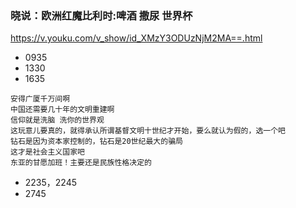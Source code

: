 ### 晓说：欧洲红魔比利时:啤酒 撒尿 世界杯
https://v.youku.com/v_show/id_XMzY3ODUzNjM2MA==.html
- 0935
- 1330
- 1635
```
安得广厦千万间啊
中国还需要几十年的文明重建啊
信仰就是洗脑 洗你的世界观
这玩意儿要真的，就得承认所谓基督文明十世纪才开始，要么就认为假的，选一个吧
钻石是因为资本家控制的，钻石是20世纪最大的骗局
这才是社会主义国家吧
东亚的甘愿加班！主要还是民族性格决定的
```
- 2235，2245
- 2745